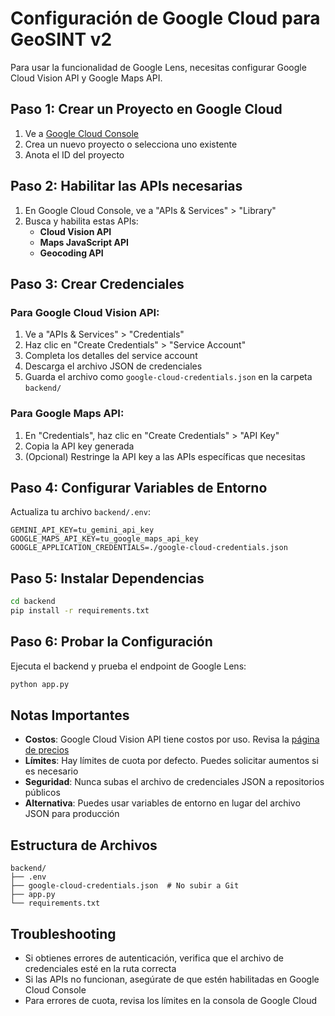 # Configuración de Google Cloud para GeoSINT v2

Para usar la funcionalidad de Google Lens, necesitas configurar Google Cloud Vision API y Google Maps API.

## Paso 1: Crear un Proyecto en Google Cloud

1. Ve a [Google Cloud Console](https://console.cloud.google.com/)
2. Crea un nuevo proyecto o selecciona uno existente
3. Anota el ID del proyecto

## Paso 2: Habilitar las APIs necesarias

1. En Google Cloud Console, ve a "APIs & Services" > "Library"
2. Busca y habilita estas APIs:
   - **Cloud Vision API**
   - **Maps JavaScript API**
   - **Geocoding API**

## Paso 3: Crear Credenciales

### Para Google Cloud Vision API:
1. Ve a "APIs & Services" > "Credentials"
2. Haz clic en "Create Credentials" > "Service Account"
3. Completa los detalles del service account
4. Descarga el archivo JSON de credenciales
5. Guarda el archivo como `google-cloud-credentials.json` en la carpeta `backend/`

### Para Google Maps API:
1. En "Credentials", haz clic en "Create Credentials" > "API Key"
2. Copia la API key generada
3. (Opcional) Restringe la API key a las APIs específicas que necesitas

## Paso 4: Configurar Variables de Entorno

Actualiza tu archivo `backend/.env`:

```env
GEMINI_API_KEY=tu_gemini_api_key
GOOGLE_MAPS_API_KEY=tu_google_maps_api_key
GOOGLE_APPLICATION_CREDENTIALS=./google-cloud-credentials.json
```

## Paso 5: Instalar Dependencias

```bash
cd backend
pip install -r requirements.txt
```

## Paso 6: Probar la Configuración

Ejecuta el backend y prueba el endpoint de Google Lens:

```bash
python app.py
```

## Notas Importantes

- **Costos**: Google Cloud Vision API tiene costos por uso. Revisa la [página de precios](https://cloud.google.com/vision/pricing)
- **Límites**: Hay límites de cuota por defecto. Puedes solicitar aumentos si es necesario
- **Seguridad**: Nunca subas el archivo de credenciales JSON a repositorios públicos
- **Alternativa**: Puedes usar variables de entorno en lugar del archivo JSON para producción

## Estructura de Archivos

```
backend/
├── .env
├── google-cloud-credentials.json  # No subir a Git
├── app.py
└── requirements.txt
```

## Troubleshooting

- Si obtienes errores de autenticación, verifica que el archivo de credenciales esté en la ruta correcta
- Si las APIs no funcionan, asegúrate de que estén habilitadas en Google Cloud Console
- Para errores de cuota, revisa los límites en la consola de Google Cloud